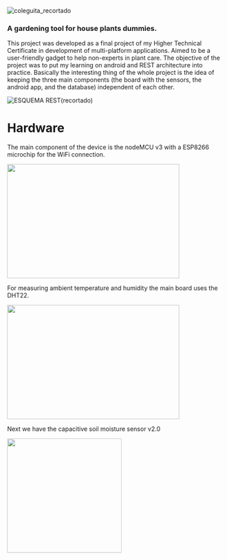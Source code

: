 ![coleguita_recortado](https://user-images.githubusercontent.com/104777178/205708178-5c402931-34a3-4a97-b327-707c1ae15942.png)
### A gardening tool for house plants dummies.

This project was developed as a final project of my Higher Technical Certificate in development of multi-platform applications. Aimed to be a user-friendly gadget
to help non-experts in plant care. The objective of the project was to put my learning on android and REST architecture into practice. 
Basically the interesting thing of the whole project is the idea of keeping the three main components (the board with the sensors, the android app, and the database)
independent of each other.

![ESQUEMA REST(recortado)](https://user-images.githubusercontent.com/104777178/207394025-697be728-7096-4b8c-ac35-af793dfc306b.png)

# Hardware

The main component of the device is the nodeMCU v3 with a ESP8266 microchip for the WiFi connection.

  <img src= "https://user-images.githubusercontent.com/104777178/207998554-18305bbb-8835-46b4-b9ea-303be09b1ffb.JPG" width="400" height="266"/>


For measuring ambient temperature and humidity the main board uses the DHT22.

  <img src= "https://user-images.githubusercontent.com/104777178/207998750-85e7f0fb-6437-4b71-bdee-c3f81b015b29.jpg" width="400" height="266"/>
  
Next we have the capacitive soil moisture sensor v2.0

  <img src= "https://user-images.githubusercontent.com/104777178/208001027-72459345-d642-427f-8ac9-5c4ef9058ec6.jpg" widtch="400" height="266"/>

